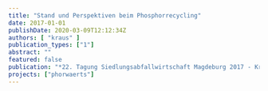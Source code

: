 ```yaml
---
title: "Stand und Perspektiven beim Phosphorrecycling"
date: 2017-01-01
publishDate: 2020-03-09T12:12:34Z
authors: [ "kraus" ]
publication_types: ["1"]
abstract: ""
featured: false
publication: "*22. Tagung Siedlungsabfallwirtschaft Magdeburg 2017 - Kreislaufwirtschaft. Wir schaff en das!?*"
projects: ["phorwaerts"]
---
```



